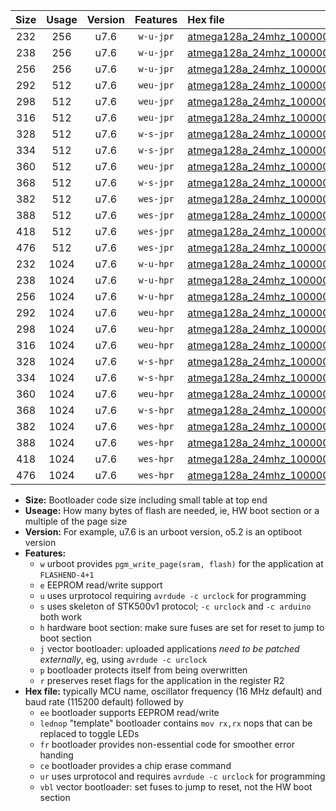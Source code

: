 |Size|Usage|Version|Features|Hex file|
|:-:|:-:|:-:|:-:|:--|
|232|256|u7.6|`w-u-jpr`|[atmega128a_24mhz_1000000bps_ur_vbl.hex](https://raw.githubusercontent.com/stefanrueger/urboot/main//atmega128a_24mhz_1000000bps_ur_vbl.hex)|
|238|256|u7.6|`w-u-jpr`|[atmega128a_24mhz_1000000bps_lednop_ur_vbl.hex](https://raw.githubusercontent.com/stefanrueger/urboot/main//atmega128a_24mhz_1000000bps_lednop_ur_vbl.hex)|
|256|256|u7.6|`w-u-jpr`|[atmega128a_24mhz_1000000bps_lednop_fr_ur_vbl.hex](https://raw.githubusercontent.com/stefanrueger/urboot/main//atmega128a_24mhz_1000000bps_lednop_fr_ur_vbl.hex)|
|292|512|u7.6|`weu-jpr`|[atmega128a_24mhz_1000000bps_ee_ur_vbl.hex](https://raw.githubusercontent.com/stefanrueger/urboot/main//atmega128a_24mhz_1000000bps_ee_ur_vbl.hex)|
|298|512|u7.6|`weu-jpr`|[atmega128a_24mhz_1000000bps_ee_lednop_ur_vbl.hex](https://raw.githubusercontent.com/stefanrueger/urboot/main//atmega128a_24mhz_1000000bps_ee_lednop_ur_vbl.hex)|
|316|512|u7.6|`weu-jpr`|[atmega128a_24mhz_1000000bps_ee_lednop_fr_ur_vbl.hex](https://raw.githubusercontent.com/stefanrueger/urboot/main//atmega128a_24mhz_1000000bps_ee_lednop_fr_ur_vbl.hex)|
|328|512|u7.6|`w-s-jpr`|[atmega128a_24mhz_1000000bps_vbl.hex](https://raw.githubusercontent.com/stefanrueger/urboot/main//atmega128a_24mhz_1000000bps_vbl.hex)|
|334|512|u7.6|`w-s-jpr`|[atmega128a_24mhz_1000000bps_lednop_vbl.hex](https://raw.githubusercontent.com/stefanrueger/urboot/main//atmega128a_24mhz_1000000bps_lednop_vbl.hex)|
|360|512|u7.6|`weu-jpr`|[atmega128a_24mhz_1000000bps_ee_lednop_fr_ce_ur_vbl.hex](https://raw.githubusercontent.com/stefanrueger/urboot/main//atmega128a_24mhz_1000000bps_ee_lednop_fr_ce_ur_vbl.hex)|
|368|512|u7.6|`w-s-jpr`|[atmega128a_24mhz_1000000bps_lednop_fr_vbl.hex](https://raw.githubusercontent.com/stefanrueger/urboot/main//atmega128a_24mhz_1000000bps_lednop_fr_vbl.hex)|
|382|512|u7.6|`wes-jpr`|[atmega128a_24mhz_1000000bps_ee_vbl.hex](https://raw.githubusercontent.com/stefanrueger/urboot/main//atmega128a_24mhz_1000000bps_ee_vbl.hex)|
|388|512|u7.6|`wes-jpr`|[atmega128a_24mhz_1000000bps_ee_lednop_vbl.hex](https://raw.githubusercontent.com/stefanrueger/urboot/main//atmega128a_24mhz_1000000bps_ee_lednop_vbl.hex)|
|418|512|u7.6|`wes-jpr`|[atmega128a_24mhz_1000000bps_ee_lednop_fr_vbl.hex](https://raw.githubusercontent.com/stefanrueger/urboot/main//atmega128a_24mhz_1000000bps_ee_lednop_fr_vbl.hex)|
|476|512|u7.6|`wes-jpr`|[atmega128a_24mhz_1000000bps_ee_lednop_fr_ce_vbl.hex](https://raw.githubusercontent.com/stefanrueger/urboot/main//atmega128a_24mhz_1000000bps_ee_lednop_fr_ce_vbl.hex)|
|232|1024|u7.6|`w-u-hpr`|[atmega128a_24mhz_1000000bps_ur.hex](https://raw.githubusercontent.com/stefanrueger/urboot/main//atmega128a_24mhz_1000000bps_ur.hex)|
|238|1024|u7.6|`w-u-hpr`|[atmega128a_24mhz_1000000bps_lednop_ur.hex](https://raw.githubusercontent.com/stefanrueger/urboot/main//atmega128a_24mhz_1000000bps_lednop_ur.hex)|
|256|1024|u7.6|`w-u-hpr`|[atmega128a_24mhz_1000000bps_lednop_fr_ur.hex](https://raw.githubusercontent.com/stefanrueger/urboot/main//atmega128a_24mhz_1000000bps_lednop_fr_ur.hex)|
|292|1024|u7.6|`weu-hpr`|[atmega128a_24mhz_1000000bps_ee_ur.hex](https://raw.githubusercontent.com/stefanrueger/urboot/main//atmega128a_24mhz_1000000bps_ee_ur.hex)|
|298|1024|u7.6|`weu-hpr`|[atmega128a_24mhz_1000000bps_ee_lednop_ur.hex](https://raw.githubusercontent.com/stefanrueger/urboot/main//atmega128a_24mhz_1000000bps_ee_lednop_ur.hex)|
|316|1024|u7.6|`weu-hpr`|[atmega128a_24mhz_1000000bps_ee_lednop_fr_ur.hex](https://raw.githubusercontent.com/stefanrueger/urboot/main//atmega128a_24mhz_1000000bps_ee_lednop_fr_ur.hex)|
|328|1024|u7.6|`w-s-hpr`|[atmega128a_24mhz_1000000bps.hex](https://raw.githubusercontent.com/stefanrueger/urboot/main//atmega128a_24mhz_1000000bps.hex)|
|334|1024|u7.6|`w-s-hpr`|[atmega128a_24mhz_1000000bps_lednop.hex](https://raw.githubusercontent.com/stefanrueger/urboot/main//atmega128a_24mhz_1000000bps_lednop.hex)|
|360|1024|u7.6|`weu-hpr`|[atmega128a_24mhz_1000000bps_ee_lednop_fr_ce_ur.hex](https://raw.githubusercontent.com/stefanrueger/urboot/main//atmega128a_24mhz_1000000bps_ee_lednop_fr_ce_ur.hex)|
|368|1024|u7.6|`w-s-hpr`|[atmega128a_24mhz_1000000bps_lednop_fr.hex](https://raw.githubusercontent.com/stefanrueger/urboot/main//atmega128a_24mhz_1000000bps_lednop_fr.hex)|
|382|1024|u7.6|`wes-hpr`|[atmega128a_24mhz_1000000bps_ee.hex](https://raw.githubusercontent.com/stefanrueger/urboot/main//atmega128a_24mhz_1000000bps_ee.hex)|
|388|1024|u7.6|`wes-hpr`|[atmega128a_24mhz_1000000bps_ee_lednop.hex](https://raw.githubusercontent.com/stefanrueger/urboot/main//atmega128a_24mhz_1000000bps_ee_lednop.hex)|
|418|1024|u7.6|`wes-hpr`|[atmega128a_24mhz_1000000bps_ee_lednop_fr.hex](https://raw.githubusercontent.com/stefanrueger/urboot/main//atmega128a_24mhz_1000000bps_ee_lednop_fr.hex)|
|476|1024|u7.6|`wes-hpr`|[atmega128a_24mhz_1000000bps_ee_lednop_fr_ce.hex](https://raw.githubusercontent.com/stefanrueger/urboot/main//atmega128a_24mhz_1000000bps_ee_lednop_fr_ce.hex)|

- **Size:** Bootloader code size including small table at top end
- **Useage:** How many bytes of flash are needed, ie, HW boot section or a multiple of the page size
- **Version:** For example, u7.6 is an urboot version, o5.2 is an optiboot version
- **Features:**
  + `w` urboot provides `pgm_write_page(sram, flash)` for the application at `FLASHEND-4+1`
  + `e` EEPROM read/write support
  + `u` uses urprotocol requiring `avrdude -c urclock` for programming
  + `s` uses skeleton of STK500v1 protocol; `-c urclock` and `-c arduino` both work
  + `h` hardware boot section: make sure fuses are set for reset to jump to boot section
  + `j` vector bootloader: uploaded applications *need to be patched externally*, eg, using `avrdude -c urclock`
  + `p` bootloader protects itself from being overwritten
  + `r` preserves reset flags for the application in the register R2
- **Hex file:** typically MCU name, oscillator frequency (16 MHz default) and baud rate (115200 default) followed by
  + `ee` bootloader supports EEPROM read/write
  + `lednop` "template" bootloader contains `mov rx,rx` nops that can be replaced to toggle LEDs
  + `fr` bootloader provides non-essential code for smoother error handing
  + `ce` bootloader provides a chip erase command
  + `ur` uses urprotocol and requires `avrdude -c urclock` for programming
  + `vbl` vector bootloader: set fuses to jump to reset, not the HW boot section
